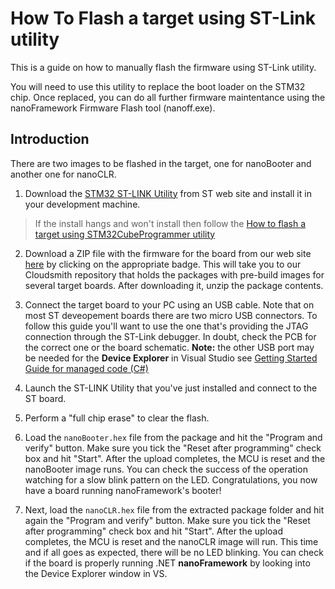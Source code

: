 # How To Flash a target using ST-Link utility

This is a guide on how to manually flash the firmware using ST-Link utility.

You will need to use this utility to replace the boot loader on the STM32 chip.  Once replaced, you can do all further firmware maintentance using the nanoFramework Firmware Flash tool (nanoff.exe).

## Introduction

There are two images to be flashed in the target, one for nanoBooter and another one for nanoCLR.

1. Download the [STM32 ST-LINK Utility](http://www.st.com/content/st_com/en/products/development-tools/software-development-tools/stm32-software-development-tools/stm32-programmers/stsw-link004.html) from ST web site and install it in your development machine. 
>If the install hangs and won't install then follow the [How to flash a target using STM32CubeProgrammer utility](flash-stmcube.md)
2. Download a ZIP file with the firmware for the board from our web site [here](https://github.com/nanoframework/nf-interpreter#firmware-for-reference-boards) by clicking on the appropriate badge. This will take you to our Cloudsmith repository that holds the packages with pre-build images for several target boards. After downloading it, unzip the package contents.

1. Connect the target board to your PC using an USB cable. Note that on most ST deveopement boards there are two micro USB connectors. To follow this guide you'll want to use the one that's providing the JTAG connection through the ST-Link debugger. In doubt, check the PCB for the correct one or the board schematic. **Note:** the other USB port may be needed for the **Device Explorer** in Visual Studio see [Getting Started Guide for managed code (C#)](../getting-started-guides/getting-started-managed.md)

1. Launch the ST-LINK Utility that you've just installed and connect to the ST board.

1. Perform a "full chip erase" to clear the flash.

1. Load the `nanoBooter.hex` file from the package and hit the "Program and verify" button. Make sure you tick the "Reset after programming" check box and hit "Start". After the upload completes, the MCU is reset and the nanoBooter image runs. You can check the success of the operation watching for a slow blink pattern on the LED. Congratulations, you now have a board running nanoFramework's booter!

1. Next, load the `nanoCLR.hex` file from the extracted package folder and hit again the "Program and verify" button. Make sure you tick the "Reset after programming" check box and hit "Start". After the upload completes, the MCU is reset and the nanoCLR image will run. This time and if all goes as expected, there will be no LED blinking. You can check if the board is properly running .NET **nanoFramework** by looking into the Device Explorer window in VS.
